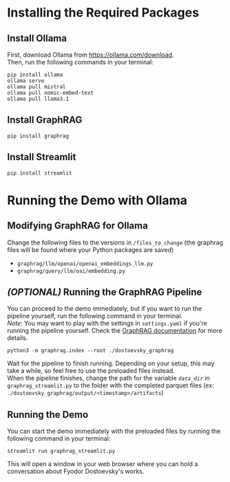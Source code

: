 # Installing the Required Packages
## Install Ollama
First, download Ollama from https://ollama.com/download.  
Then, run the following commands in your terminal:
```
pip install ollama
ollama serve
ollama pull mistral
ollama pull nomic-embed-text
ollama pull llama3.1
```
## Install GraphRAG
```
pip install graphrag
```
## Install Streamlit
```
pip install streamlit
```

# Running the Demo with Ollama
## Modifying GraphRAG for Ollama
Change the following files to the versions in `/files_to_change` (the graphrag files will be found where your Python packages are saved)
- `graphrag/llm/openai/openai_embeddings_llm.py`
- `graphrag/query/llm/oai/embedding.py`  

## *(OPTIONAL)* Running the GraphRAG Pipeline 
You can proceed to the demo immediately, but if you want to run the pipeline yourself, run the following command in your terminal.  
*Note*: You may want to play with the settings in `settings.yaml` if you're running the pipeline yourself. Check the [GraphRAG documentation](https://microsoft.github.io/graphrag/posts/config/json_yaml/) for more details.
```
python3 -m graphrag.index --root ./dostoevsky_graphrag
```
Wait for the pipeline to finish running. Depending on your setup, this may take a while, so feel free to use the preloaded files instead.  
When the pipeline finishes, change the path for the variable *`data_dir`* in `graphrag_streamlit.py` to the folder with the completed parquet files (ex: `./dostoevsky_graphrag/output/<timestamp>/artifacts`)  

## Running the Demo
You can start the demo immediately with the preloaded files by running the following command in your terminal:
```
streamlit run graphrag_streamlit.py
```
This will open a window in your web browser where you can hold a conversation about Fyodor Dostoevsky's works. 